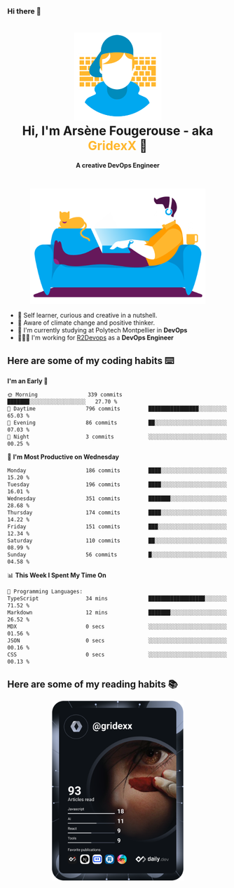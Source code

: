 ### Hi there 👋

<!--
**GridexX/gridexx** is a ✨ _special_ ✨ repository because its `README.md` (this file) appears on your GitHub profile.

Here are some ideas to get you started:

- 🔭 I’m currently working on ...
- 🌱 I’m currently learning ...
- 👯 I’m looking to collaborate on ...
- 🤔 I’m looking for help with ...
- 💬 Ask me about ...
- 📫 How to reach me: ...
- 😄 Pronouns: ...
- ⚡ Fun fact: ...
-->


<!-- Header -->
<h1 align="center">
  <img src="./images/user_profile.png" width="200">
  <br>
  Hi, I'm Arsène Fougerouse - aka <span style="color:#ffb72e">GridexX</span> 👋
</h1>


<p align="center">
  <b>A creative DevOps Engineer </b>
</p>
<br/>
<p align="center">
  <img src="./images/man_couch.png" width="400">
</p>

- 🎨 Self learner, curious and creative in a nutshell. 
- 🌱 Aware of climate change and positive thinker.
- 📕 I'm currently studying at Polytech Montpellier in **DevOps**
- 👨🏻‍💻 I'm working for [R2Devops](https://r2devops.io) as a **DevOps Engineer**


## Here are some of my coding habits ⌨️

<!-- Add a section about tech and Ops stack
  Like this one : https://github.com/Xanthus58#-tech-stack
-->
<!--START_SECTION:waka-->
**I'm an Early 🐤** 

```text
🌞 Morning                339 commits         ███████░░░░░░░░░░░░░░░░░░   27.70 % 
🌆 Daytime                796 commits         ████████████████░░░░░░░░░   65.03 % 
🌃 Evening                86 commits          ██░░░░░░░░░░░░░░░░░░░░░░░   07.03 % 
🌙 Night                  3 commits           ░░░░░░░░░░░░░░░░░░░░░░░░░   00.25 % 
```
📅 **I'm Most Productive on Wednesday** 

```text
Monday                   186 commits         ████░░░░░░░░░░░░░░░░░░░░░   15.20 % 
Tuesday                  196 commits         ████░░░░░░░░░░░░░░░░░░░░░   16.01 % 
Wednesday                351 commits         ███████░░░░░░░░░░░░░░░░░░   28.68 % 
Thursday                 174 commits         ████░░░░░░░░░░░░░░░░░░░░░   14.22 % 
Friday                   151 commits         ███░░░░░░░░░░░░░░░░░░░░░░   12.34 % 
Saturday                 110 commits         ██░░░░░░░░░░░░░░░░░░░░░░░   08.99 % 
Sunday                   56 commits          █░░░░░░░░░░░░░░░░░░░░░░░░   04.58 % 
```


📊 **This Week I Spent My Time On** 

```text
💬 Programming Languages: 
TypeScript               34 mins             ██████████████████░░░░░░░   71.52 % 
Markdown                 12 mins             ███████░░░░░░░░░░░░░░░░░░   26.52 % 
MDX                      0 secs              ░░░░░░░░░░░░░░░░░░░░░░░░░   01.56 % 
JSON                     0 secs              ░░░░░░░░░░░░░░░░░░░░░░░░░   00.16 % 
CSS                      0 secs              ░░░░░░░░░░░░░░░░░░░░░░░░░   00.13 % 
```


<!--END_SECTION:waka-->

## Here are some of my reading habits 📚
<div  align="center">
  <img src="./images/devcard.svg" width="300">
</div>
